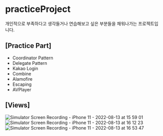 # practiceProject  

개인적으로 부족하다고 생각들거나 연습해보고 싶은 부분들을 채워나가는 프로젝트입니다.

## [Practice Part]
- Coordinator Pattern
- Delegate Pattern
- Kakao Login
- Combine
- Alamofire
- Escaping
- AVPlayer

## [Views]
![Simulator Screen Recording - iPhone 11 - 2022-08-13 at 15 59 01](https://user-images.githubusercontent.com/50910456/184473592-886a08f5-8fcb-408a-aec4-3b7ce32e72a2.gif)
![Simulator Screen Recording - iPhone 11 - 2022-08-13 at 16 12 23](https://user-images.githubusercontent.com/50910456/184473636-3091a180-3b3c-4d01-9fce-18dc7ee2c42c.gif)
![Simulator Screen Recording - iPhone 11 - 2022-08-13 at 16 53 47](https://user-images.githubusercontent.com/50910456/184474721-cf948bad-9e63-41a3-bca7-d3f82512c9dd.gif)
